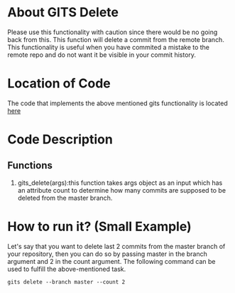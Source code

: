 # About GITS Delete
Please use this functionality with caution since there would be no going back from this.
This function will delete a commit from the remote branch.
This functionality is useful when you have commited a mistake to the remote repo and do not
want it be visible in your commit history.

# Location of Code
The code that implements the above mentioned gits functionality is located [here](https://github.com/greyfiles/GITS/blob/master/code/gits_delete.py)

# Code Description
## Functions
1. gits_delete(args):this function takes args object as an input which has an attribute count to determine how many commits are supposed to be deleted from the master branch. 


# How to run it? (Small Example)
Let's say that you want to delete last 2 commits from the master branch of your repository, then you can do so by passing master in the branch argument and 2 in the count argument. 
The following command can be used to fulfill the above-mentioned task.
```
gits delete --branch master --count 2
```
